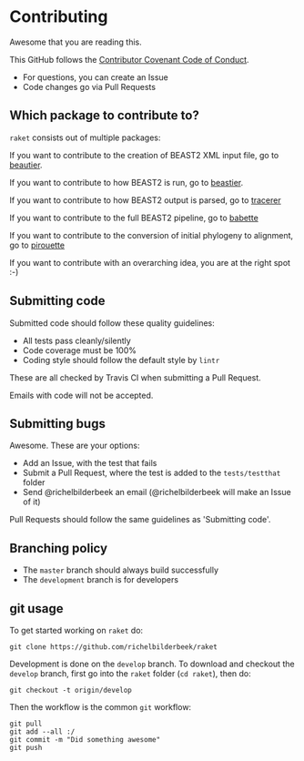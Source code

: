# Contributing

Awesome that you are reading this.

This GitHub follows the [Contributor Covenant Code of Conduct](doc/code_of_conduct.md).

 * For questions, you can create an Issue
 * Code changes go via Pull Requests

## Which package to contribute to?

`raket` consists out of multiple packages:

If you want to contribute to the creation of BEAST2 XML input file,
go to [beautier](https://github.com/ropensci/beautier/blob/master/CONTRIBUTING.md).

If you want to contribute to how BEAST2 is run,
go to [beastier](https://github.com/ropensci/beastier/blob/master/CONTRIBUTING.md).

If you want to contribute to how BEAST2 output is parsed,
go to [tracerer](https://github.com/ropensci/tracerer/blob/master/CONTRIBUTING.md)

If you want to contribute to the full BEAST2 pipeline,
go to [babette](https://github.com/ropensci/babette/blob/master/CONTRIBUTING.md)

If you want to contribute to the conversion of initial phylogeny to alignment,
go to [pirouette](https://github.com/richelbilderbeek/pirouette/blob/master/CONTRIBUTING.md)

If you want to contribute with an overarching idea, you are at the right spot :-) 

## Submitting code

Submitted code should follow these quality guidelines:

 * All tests pass cleanly/silently
 * Code coverage must be 100%
 * Coding style should follow the default style by `lintr`

These are all checked by Travis CI when submitting
a Pull Request. 

Emails with code will not be accepted.

## Submitting bugs

Awesome. These are your options:

 * Add an Issue, with the test that fails
 * Submit a Pull Request, where the test is added to the `tests/testthat` folder
 * Send @richelbilderbeek an email (@richelbilderbeek will make an Issue of it)

Pull Requests should follow the same guidelines as 'Submitting code'.

## Branching policy

 * The `master` branch should always build successfully
 * The `development` branch is for developers

## git usage

To get started working on `raket` do:

```
git clone https://github.com/richelbilderbeek/raket
```

Development is done on the `develop` branch. 
To download and checkout the `develop` branch, 
first go into the `raket` folder (`cd raket`), then do:

```
git checkout -t origin/develop
```

Then the workflow is the common `git` workflow:

```
git pull
git add --all :/
git commit -m "Did something awesome"
git push
```
